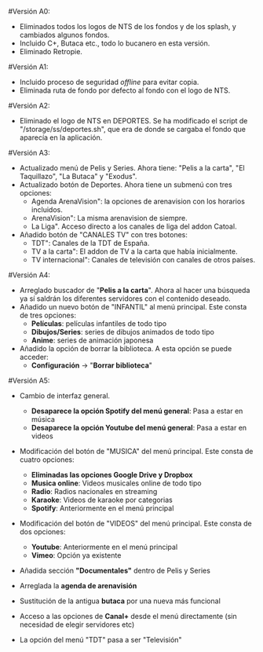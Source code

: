 #Versión A0:

- Eliminados todos los logos de NTS de los fondos y de los splash, y cambiados algunos fondos.
- Incluido C+, Butaca etc., todo lo bucanero en esta versión.
- Eliminado Retropie.

#Versión A1:

- Incluido proceso de seguridad *offline* para evitar copia.
- Eliminada ruta de fondo por defecto al fondo con el logo de NTS.

#Versión A2:

- Eliminado el logo de NTS en DEPORTES. Se ha modificado el script de "/storage/ss/deportes.sh", que era de donde se cargaba el fondo que aparecía en la aplicación.

#Versión A3:

- Actualizado menú de Pelis y Series. Ahora tiene: "Pelis a la carta", "El Taquillazo", "La Butaca" y "Exodus".
- Actualizado botón de Deportes. Ahora tiene un submenú con tres opciones: 
    - Agenda ArenaVision": la opciones de arenavision con los horarios incluidos.
    - ArenaVision": La misma arenavision de siempre.
    - La Liga". Acceso directo a los canales de liga del addon Catoal.
- Añadido botón de "CANALES TV" con tres botones:
    - TDT": Canales de la TDT de España.
    - TV a la carta": El addon de TV a la carta que había inicialmente.
    - TV internacional": Canales de televisión con canales de otros países.

#Versión A4:

- Arreglado buscador de "**Pelis a la carta**". Ahora al hacer una búsqueda ya sí saldrán los diferentes servidores con el contenido deseado.
- Añadido un nuevo botón de "INFANTIL" al menú principal. Este consta de tres opciones:
    - **Películas**: películas infantiles de todo tipo 
    - **Dibujos/Series**: series de dibujos animados de todo tipo
    - **Anime**: series de animación japonesa 
- Añadido la opción de borrar la biblioteca. A esta opción se puede acceder:
    - **Configuración** -> "**Borrar biblioteca**"

#Versión A5:

- Cambio de interfaz general.
    - **Desaparece la opción Spotify del menú general**: Pasa a estar en música
    - **Desaparece la opción Youtube del menú general**: Pasa a estar en videos

- Modificación del botón de "MUSICA" del menú principal. Este consta de cuatro opciones:
    - **Eliminadas las opciones Google Drive y Dropbox**
    - **Musica online**: Videos musicales online de todo tipo
    - **Radio**: Radios nacionales en streaming
    - **Karaoke**: Videos de karaoke por categorias
    - **Spotify**: Anteriormente en el menú principal

- Modificación del botón de "VIDEOS" del menú principal. Este consta de dos opciones:
    - **Youtube**: Anteriormente  en el menú principal
    - **Vimeo**: Opción ya existente
    
- Añadida sección **"Documentales"** dentro de Pelis y Series
 
- Arreglada la **agenda de arenavisión**
 
- Sustitución de la antigua **butaca** por una nueva más funcional
 
- Acceso a las opciones de **Canal+** desde el menú directamente (sin necesidad de elegir servidores etc)
 
- La opción del menú "TDT" pasa a ser "Televisión"
